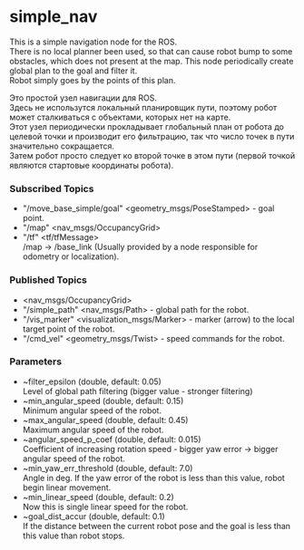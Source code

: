 # simple_nav
This is a simple navigation node for the ROS.  
There is no local planner been used, so that can cause robot bump to some obstacles, which does not present at the map.
This node periodically create global plan to the goal and filter it.  
Robot simply goes by the points of this plan.

Это простой узел навигации для ROS.  
Здесь не использутся локальный планировщик пути, поэтому робот может сталкиваться с объектами, которых нет на карте.  
Этот узел периодически прокладывает глобальный план от робота до целевой точки и производит его фильтрацию, так что число точек в пути значительно сокращается.  
Затем робот просто следует ко второй точке в этом пути (первой точкой являются стартовые координаты робота).

### Subscribed Topics
* "/move_base_simple/goal" <geometry_msgs/PoseStamped> - goal point.
* "/map" <nav_msgs/OccupancyGrid>
* "/tf" <tf/tfMessage>  
/map → /base_link (Usually provided by a node responsible for odometry or localization).

### Published Topics
* <nav_msgs/OccupancyGrid>
* "/simple_path" <nav_msgs/Path> - global path for the robot.
* "/vis_marker" <visualization_msgs/Marker> - marker (arrow) to the local target point of the robot.
* "/cmd_vel" <geometry_msgs/Twist> - speed commands for the robot.

### Parameters
* ~filter_epsilon (double, default: 0.05)   
Level of global path filtering (bigger value - stronger filtering)
* ~min_angular_speed (double, default: 0.15)  
Minimum angular speed of the robot.
* ~max_angular_speed (double, default: 0.45)  
Maximum angular speed of the robot.
* ~angular_speed_p_coef (double, default: 0.015)  
Coefficient of increasing rotation speed - bigger yaw error → bigger angular speed of the robot.
* ~min_yaw_err_threshold (double, default: 7.0)  
Angle in deg. If the yaw error of the robot is less than this value, robot begin linear movement.
* ~min_linear_speed (double, default: 0.2)  
Now this is single linear speed for the robot.
* ~goal_dist_accur (double, default: 0.1)  
If the distance between the current robot pose and the goal is less than this value than robot stops.


